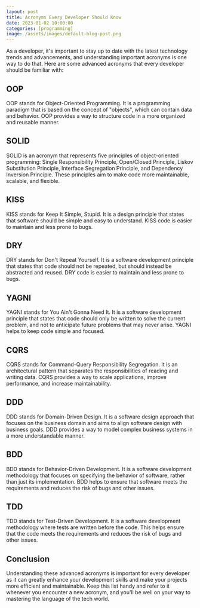 ```yaml
---
layout: post
title: Acronyms Every Developer Should Know
date: 2023-01-02 10:00:00
categories: [programming]
image: /assets/images/default-blog-post.png
---
```


As a developer, it's important to stay up to date with the latest technology trends and advancements, and understanding important acronyms is one way to do that. Here are some advanced acronyms that every developer should be familiar with:

## OOP

OOP stands for Object-Oriented Programming. It is a programming paradigm that is based on the concept of "objects", which can contain data and behavior. OOP provides a way to structure code in a more organized and reusable manner.

## SOLID

SOLID is an acronym that represents five principles of object-oriented programming: Single Responsibility Principle, Open/Closed Principle, Liskov Substitution Principle, Interface Segregation Principle, and Dependency Inversion Principle. These principles aim to make code more maintainable, scalable, and flexible.

## KISS

KISS stands for Keep It Simple, Stupid. It is a design principle that states that software should be simple and easy to understand. KISS code is easier to maintain and less prone to bugs.

## DRY

DRY stands for Don't Repeat Yourself. It is a software development principle that states that code should not be repeated, but should instead be abstracted and reused. DRY code is easier to maintain and less prone to bugs.

## YAGNI

YAGNI stands for You Ain't Gonna Need It. It is a software development principle that states that code should only be written to solve the current problem, and not to anticipate future problems that may never arise. YAGNI helps to keep code simple and focused.

## CQRS

CQRS stands for Command-Query Responsibility Segregation. It is an architectural pattern that separates the responsibilities of reading and writing data. CQRS provides a way to scale applications, improve performance, and increase maintainability.

## DDD

DDD stands for Domain-Driven Design. It is a software design approach that focuses on the business domain and aims to align software design with business goals. DDD provides a way to model complex business systems in a more understandable manner.

## BDD

BDD stands for Behavior-Driven Development. It is a software development methodology that focuses on specifying the behavior of software, rather than just its implementation. BDD helps to ensure that software meets the requirements and reduces the risk of bugs and other issues.

## TDD

TDD stands for Test-Driven Development. It is a software development methodology where tests are written before the code. This helps ensure that the code meets the requirements and reduces the risk of bugs and other issues.

## Conclusion

Understanding these advanced acronyms is important for every developer as it can greatly enhance your development skills and make your projects more efficient and maintainable. Keep this list handy and refer to it whenever you encounter a new acronym, and you'll be well on your way to mastering the language of the tech world.
